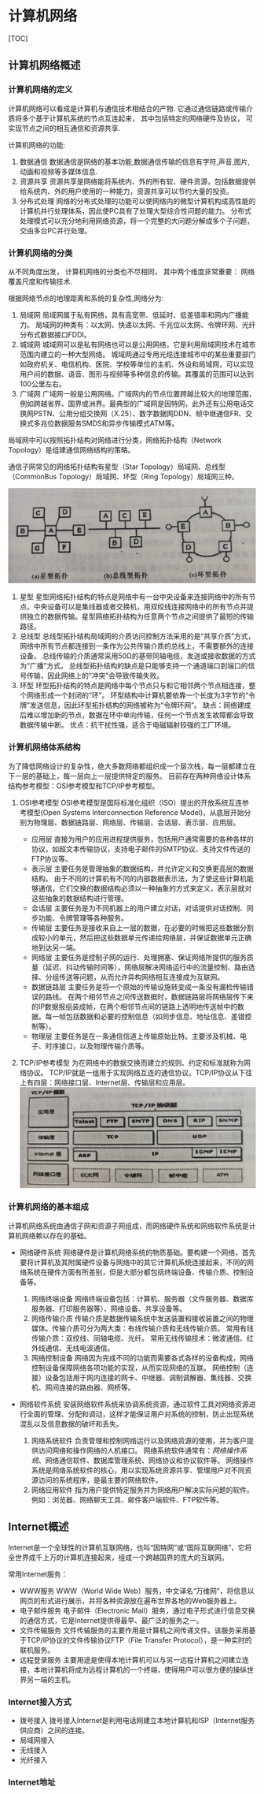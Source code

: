 <!-- 切忌重蹈覆辙! -->
# 计算机网络

[TOC]

## 计算机网络概述

### 计算机网络的定义

计算机网络可以看成是计算机与通信技术相结合的产物.
它通过通信链路或传输介质将多个基于计算机系统的节点互连起来， 其中包括特定的网络硬件及协议， 可实现节点之间的相互通信和资源共享.

计算机网络的功能:

1. 数据通信
   数据通信是网络的基本功能,数据通信传输的信息有字符,声音,图片,动画和视频等多媒体信息.
2. 资源共享
   资源共享是网络能将系统内、外的所有软、硬件资源，包括数据提供给系统内、外的用户使用的一种能力，资源共享可以节约大量的投资。
3. 分布式处理
   网络的分布式处理的功能可以使网络内的微型计算机构成高性能的计算机并行处理体系，因此使PC具有了处理大型综合性问题的能力。
   分布式处理模式可以充分地利用网络资源，将一个完整的大问题分解成多个子问题，交由多台PC并行处理。

### 计算机网络的分类

从不同角度出发， 计算机网络的分类也不尽相同， 其中两个维度非常重要： 网络覆盖尺度和传输技术.

根据网络节点的地理距离和系统的复杂性,网络分为:

1. 局域网
   局域网属于私有网络，具有高宽带、低延时、低差错率和网内广播能力。
   局域网的种类有：以太网、快递以太网、千兆位以太网、令牌环网、光纤分布式数据接口FDDI。
2. 城域网
   城域网可以是私有网络也可以是公用网络，它是利用局域网技术在城市范围内建立的一种大型网络。
   城域网通过专用光缆连接城市中的某些重要部门如政府机关、电信机构、医院、学校等单位的主机、外设和局域网，可以实现用户间的数据、语音、图形与视频等多种信息的传输。其覆盖的范围可以达到100公里左右。
3. 广域网
   广域网一般是公用网络。广域网内的节点位置跨越比较大的地理范围，例如跨越省界、国界或洲界。最典型的广域网是因特网，此外还有公用电话交换网PSTN、公用分组交换网（X.25）、数字数据网DDN、帧中继通信FR、交换式多兆位数据服务SMDS和异步传输模式ATM等。

局域网中可以按照拓扑结构对网络进行分类，网络拓扑结构（Network Topology）是组建通信网络结构的策略。

通信子网常见的网络拓扑结构有星型（Star Topology）局域网、总线型（CommonBus Topology）局域网、环型（Ring Topology）局域网三种。

![网络拓扑结构](/images/局域网拓扑结构种类.jpg)

1. 星型
   星型网络拓扑结构的特点是网络中有一台中央设备来连接网络中的所有节点。中央设备可以是集线器或者交换机，用双绞线连接网络中的所有节点并提供独立的数据传输。星型网络拓扑结构为任意两个节点之间提供了最短的传输路径。
2. 总线型
   总线型拓扑结构局域网的介质访问控制方法采用的是“共享介质”方式，网络中所有节点都连接到一条作为公共传输介质的总线上，不需要额外的连接设备。
   总线传输的介质通常采用50Ω的基带同轴电缆，发送或接收数据的方式为“广播”方式。
   总线型拓扑结构的缺点是只能够支持一个通道端口到端口的信号传输，因此网络上的“冲突”会导致传输失败。
3. 环型
   环型拓扑结构的特点是网络中每个节点只与和它相邻两个节点相连接，整个网络形成一个封闭的“环”。
   环型结构中计算机要依靠一个长度为3字节的“令牌”发送信息，因此环型拓扑结构的网络被称为“令牌环网”。
   缺点：网络建成后难以增加新的节点，数据在环中单向传输，任何一个节点发生故障都会导致数据传输中断。
   优点：抗干扰性强，适合于电磁辐射较强的工厂环境。

### 计算机网络体系结构

为了降低网络设计的复杂性，绝大多数网络都组织成一个层次栈，每一层都建立在下一层的基础上，每一层向上一层提供特定的服务。
目前存在两种网络设计体系结构参考模型：OSI参考模型和TCP/IP参考模型。

1. OSI参考模型
   OSI参考模型是国际标准化组织（ISO）提出的开放系统互连参考模型(Open Systems Interconnection Reference Model)，从底层开始分别为物理层、数据链路层、网络层、传输层、会话层、表示层、应用层。

   - 应用层
    直接为用户的应用进程提供服务，包括用户通常需要的各种各样的协议，如超文本传输协议，支持电子邮件的SMTP协议、支持文件传送的FTP协议等。
   - 表示层
    主要任务是管理抽象的数据结构，并允许定义和交换更高层的数据结构。
    由于不同的计算机有不同的内部数据表示法，为了使这些计算机能够通信，它们交换的数据结构必须以一种抽象的方式来定义，表示层就对这些抽象的数据结构进行管理。
   - 会话层
    主要任务是为不同机器上的用户建立对话，对话提供对话控制、同步功能、令牌管理等各种服务。
   - 传输层
    主要任务是接收来自上一层的数据，在必要的时候把这些数据分割成较小的单元，然后把这些数据单元传递给网络层，并保证数据单元正确地到达另一端。
   - 网络层
    主要任务是控制子网的运行、处理拥塞、保证网络所提供的服务质量（延迟、抖动传输时间等），网络层解决网络运行中的流量控制、路由选择、分组传送等问题，从而允许异构网络相互连接成为互联网。
   - 数据链路层
    主要任务是将一个原始的传输设施转变成一条没有漏检传输错误的路线。
    在两个相邻节点之间传送数据时，数据链路层将网络层传下来的IP数据报组装成帧，在两个相邻节点间的链路上透明地传送帧中的数据。每一帧包括数据和必要的控制信息（如同步信息、地址信息、差错控制等）。
   - 物理层
    主要任务是在一条通信信道上传输原始比特。主要涉及机械、电子、时序接口，以及物理传输介质等。

2. TCP/IP参考模型
   为在网络中的数据交换而建立的规则、约定和标准就称为网络协议。
   TCP/IP就是一组用于实现网络互连的通信协议。TCP/IP协议从下往上有四层：网络接口层、Internet层、传输层和应用层。
   ![TCP/IP参考模型](../images/TCP_IP参考模型.jpg)

### 计算机网络的基本组成

计算机网络系统由通信子网和资源子网组成，而网络硬件系统和网络软件系统是计算机网络赖以存在的基础。

- 网络硬件系统
  网络硬件是计算机网络系统的物质基础。要构建一个网络，首先要将计算机及其附属硬件设备与网络中的其它计算机系统连接起来，不同的网络系统在硬件方面有所差别，但是大部分都包括终端设备、传输介质、控制设备等。
  1. 网络终端设备
    网络终端设备包括：计算机、服务器（文件服务器、数据库服务器、打印服务器等）、网络设备、共享设备等。
  2. 网络传输介质
    传输介质是数据传输系统中发送装置和接收装置之间的物理媒体。传输介质可分为两大类：有线传输介质和无线传输介质。
    常用有线传输介质：双绞线、同轴电缆、光纤。
    常用无线传输技术：微波通信、红外线通信、无线电波通信。
  3. 网络控制设备
    网络因为完成不同的功能而需要各式各样的设备构成，网络控制设备保障网络各项功能的实现，从而实现网络的互联。
    网络控制（连接）设备包括用于网内连接的网卡、中继器、调制调解器、集线器、交换机、网间连接的路由器、网桥等。

- 网络软件系统
  安装网络软件系统来协调系统资源，通过软件工具对网络资源进行全面的管理、分配和调动，这样才能保证用户对系统的控制，防止出现系统混乱以及信息数据的破坏和丢失。
  1. 网络系统软件
    负责管理和控制网络运行以及网络资源的使用，并为客户提供访问网络和操作网络的人机接口。
    网络系统软件通常有：*网络操作系统*、网络通信软件、数据库管理系统、网络协议和协议软件等。
    网络操作系统是网络系统软件的核心，用以实现系统资源共享、管理用户对不同资源访问的系统程序，是最主要的网络软件。
  2. 网络应用软件
    指为用户提供特定服务并为网络用户解决实际问题的软件。
    例如：浏览器、网络聊天工具、邮件客户端软件、FTP软件等。

## Internet概述

Internet是一个全球性的计算机互联网络，也叫“因特网”或“国际互联网络”，它将全世界成千上万的计算机连接起来，组成一个跨越国界的庞大的互联网。

常用Internet服务：

- WWW服务
  WWW（World Wide Web）服务，中文译名“万维网”，将信息以网页的形式进行展示，并将各种资源放在遍布世界各地的Web服务器上。
- 电子邮件服务
  电子邮件（Electronic Mail）服务，通过电子形式进行信息交换的通信方式，它是Internet提供得最早、最广泛的服务之一。
- 文件传输服务
  文件传输服务的主要作用是计算机之间传递文件。该服务采用基于TCP/IP协议的文件传输协议FTP（File Transfer Protocol），是一种实时的联机服务。
- 远程登录服务
  主要用途是使得本地计算机可以与另一远程计算机之间建立连接，本地计算机将成为远程计算机的一个终端，使得用户可以很方便的操纵世界另一端的主机。

### Internet接入方式

- 拨号接入
  拨号接入Internet是利用电话网建立本地计算机和ISP（Internet服务供应商）之间的连接。
- 局域网接入
- 无线接入
- 光纤接入

### Internet地址



